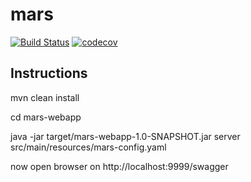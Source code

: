 # mars


[![Build Status](https://travis-ci.org/rodolfodpk/mars.svg?branch=master)](https://travis-ci.org/rodolfodpk/mars)
[![codecov](https://codecov.io/gh/rodolfodpk/mars/branch/master/graph/badge.svg)](https://codecov.io/gh/rodolfodpk/mars)

## Instructions

mvn clean install

cd mars-webapp

java -jar target/mars-webapp-1.0-SNAPSHOT.jar server src/main/resources/mars-config.yaml

now open browser on http://localhost:9999/swagger

